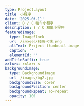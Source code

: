 ```yaml
---
type: ProjectLayout
title: 小程序
date: '2025-03-11'
client: B / C 租车小程序
description: B / C 租车小程序
featuredImage:
  type: ImageBlock
  url: /images/封面-C端.png
  altText: Project thumbnail image
  caption: ''
  elementId: ''
addTitleSuffix: true
colors: colors-a
backgroundImage:
  type: BackgroundImage
  url: /images/bg2.jpg
  backgroundSize: cover
  backgroundPosition: center
  backgroundRepeat: no-repeat
  opacity: 100
---
```

